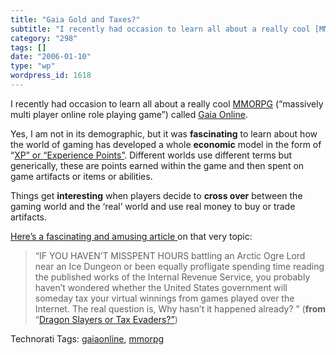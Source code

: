 ```yaml
---
title: "Gaia Gold and Taxes?"
subtitle: "I recently had occasion to learn all about a really cool [MMORPG](http://en.wikipedia.org/wiki/MMORP..."
category: "298"
tags: []
date: "2006-01-10"
type: "wp"
wordpress_id: 1618
---
```

I recently had occasion to learn all about a really cool [MMORPG](http://en.wikipedia.org/wiki/MMORPG) (“massively multi player online role playing game”) called [Gaia Online](http://www.gaiaonline.com/). 

Yes, I am not in its demographic, but it was **fascinating** to learn about how the world of gaming has developed a whole **economic** model in the form of “[XP” or “Experience Points”](http://en.wikipedia.org/wiki/Experience_point). Different worlds use different terms but generically, these are points earned within the game and then spent on game artifacts or items or abilities.

Things get **interesting** when players decide to **cross over** between the gaming world and the ‘real’ world and use real money to buy or trade artifacts.

[Here’s a fascinating and amusing article ](http://www.legalaffairs.org/issues/January-February-2006/feature_dibbell_janfeb06.msp)on that very topic:

> “IF YOU HAVEN’T MISSPENT HOURS battling an Arctic Ogre Lord near an Ice Dungeon or been equally profligate spending time reading the published works of the Internal Revenue Service, you probably haven’t wondered whether the United States government will someday tax your virtual winnings from games played over the Internet. The real question is, Why hasn’t it happened already? ” (**from** “[Dragon Slayers or Tax Evaders?”](http://www.legalaffairs.org/issues/January-February-2006/feature_dibbell_janfeb06.msp))

Technorati Tags: [gaiaonline](http://www.technorati.com/tag/gaiaonline), [mmorpg](http://www.technorati.com/tag/mmorpg)